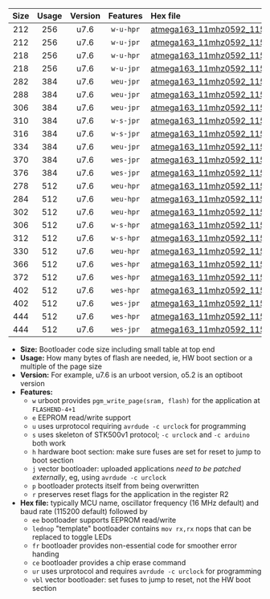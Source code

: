 |Size|Usage|Version|Features|Hex file|
|:-:|:-:|:-:|:-:|:--|
|212|256|u7.6|`w-u-hpr`|[atmega163_11mhz0592_115200bps_ur.hex](https://raw.githubusercontent.com/stefanrueger/urboot/main/bootloaders/atmega163/fcpu_11mhz0592/115200_bps/atmega163_11mhz0592_115200bps_ur.hex)|
|212|256|u7.6|`w-u-jpr`|[atmega163_11mhz0592_115200bps_ur_vbl.hex](https://raw.githubusercontent.com/stefanrueger/urboot/main/bootloaders/atmega163/fcpu_11mhz0592/115200_bps/atmega163_11mhz0592_115200bps_ur_vbl.hex)|
|218|256|u7.6|`w-u-hpr`|[atmega163_11mhz0592_115200bps_lednop_ur.hex](https://raw.githubusercontent.com/stefanrueger/urboot/main/bootloaders/atmega163/fcpu_11mhz0592/115200_bps/atmega163_11mhz0592_115200bps_lednop_ur.hex)|
|218|256|u7.6|`w-u-jpr`|[atmega163_11mhz0592_115200bps_lednop_ur_vbl.hex](https://raw.githubusercontent.com/stefanrueger/urboot/main/bootloaders/atmega163/fcpu_11mhz0592/115200_bps/atmega163_11mhz0592_115200bps_lednop_ur_vbl.hex)|
|282|384|u7.6|`weu-jpr`|[atmega163_11mhz0592_115200bps_ee_ur_vbl.hex](https://raw.githubusercontent.com/stefanrueger/urboot/main/bootloaders/atmega163/fcpu_11mhz0592/115200_bps/atmega163_11mhz0592_115200bps_ee_ur_vbl.hex)|
|288|384|u7.6|`weu-jpr`|[atmega163_11mhz0592_115200bps_ee_lednop_ur_vbl.hex](https://raw.githubusercontent.com/stefanrueger/urboot/main/bootloaders/atmega163/fcpu_11mhz0592/115200_bps/atmega163_11mhz0592_115200bps_ee_lednop_ur_vbl.hex)|
|306|384|u7.6|`weu-jpr`|[atmega163_11mhz0592_115200bps_ee_lednop_fr_ur_vbl.hex](https://raw.githubusercontent.com/stefanrueger/urboot/main/bootloaders/atmega163/fcpu_11mhz0592/115200_bps/atmega163_11mhz0592_115200bps_ee_lednop_fr_ur_vbl.hex)|
|310|384|u7.6|`w-s-jpr`|[atmega163_11mhz0592_115200bps_vbl.hex](https://raw.githubusercontent.com/stefanrueger/urboot/main/bootloaders/atmega163/fcpu_11mhz0592/115200_bps/atmega163_11mhz0592_115200bps_vbl.hex)|
|316|384|u7.6|`w-s-jpr`|[atmega163_11mhz0592_115200bps_lednop_vbl.hex](https://raw.githubusercontent.com/stefanrueger/urboot/main/bootloaders/atmega163/fcpu_11mhz0592/115200_bps/atmega163_11mhz0592_115200bps_lednop_vbl.hex)|
|334|384|u7.6|`weu-jpr`|[atmega163_11mhz0592_115200bps_ee_lednop_fr_ce_ur_vbl.hex](https://raw.githubusercontent.com/stefanrueger/urboot/main/bootloaders/atmega163/fcpu_11mhz0592/115200_bps/atmega163_11mhz0592_115200bps_ee_lednop_fr_ce_ur_vbl.hex)|
|370|384|u7.6|`wes-jpr`|[atmega163_11mhz0592_115200bps_ee_vbl.hex](https://raw.githubusercontent.com/stefanrueger/urboot/main/bootloaders/atmega163/fcpu_11mhz0592/115200_bps/atmega163_11mhz0592_115200bps_ee_vbl.hex)|
|376|384|u7.6|`wes-jpr`|[atmega163_11mhz0592_115200bps_ee_lednop_vbl.hex](https://raw.githubusercontent.com/stefanrueger/urboot/main/bootloaders/atmega163/fcpu_11mhz0592/115200_bps/atmega163_11mhz0592_115200bps_ee_lednop_vbl.hex)|
|278|512|u7.6|`weu-hpr`|[atmega163_11mhz0592_115200bps_ee_ur.hex](https://raw.githubusercontent.com/stefanrueger/urboot/main/bootloaders/atmega163/fcpu_11mhz0592/115200_bps/atmega163_11mhz0592_115200bps_ee_ur.hex)|
|284|512|u7.6|`weu-hpr`|[atmega163_11mhz0592_115200bps_ee_lednop_ur.hex](https://raw.githubusercontent.com/stefanrueger/urboot/main/bootloaders/atmega163/fcpu_11mhz0592/115200_bps/atmega163_11mhz0592_115200bps_ee_lednop_ur.hex)|
|302|512|u7.6|`weu-hpr`|[atmega163_11mhz0592_115200bps_ee_lednop_fr_ur.hex](https://raw.githubusercontent.com/stefanrueger/urboot/main/bootloaders/atmega163/fcpu_11mhz0592/115200_bps/atmega163_11mhz0592_115200bps_ee_lednop_fr_ur.hex)|
|306|512|u7.6|`w-s-hpr`|[atmega163_11mhz0592_115200bps.hex](https://raw.githubusercontent.com/stefanrueger/urboot/main/bootloaders/atmega163/fcpu_11mhz0592/115200_bps/atmega163_11mhz0592_115200bps.hex)|
|312|512|u7.6|`w-s-hpr`|[atmega163_11mhz0592_115200bps_lednop.hex](https://raw.githubusercontent.com/stefanrueger/urboot/main/bootloaders/atmega163/fcpu_11mhz0592/115200_bps/atmega163_11mhz0592_115200bps_lednop.hex)|
|330|512|u7.6|`weu-hpr`|[atmega163_11mhz0592_115200bps_ee_lednop_fr_ce_ur.hex](https://raw.githubusercontent.com/stefanrueger/urboot/main/bootloaders/atmega163/fcpu_11mhz0592/115200_bps/atmega163_11mhz0592_115200bps_ee_lednop_fr_ce_ur.hex)|
|366|512|u7.6|`wes-hpr`|[atmega163_11mhz0592_115200bps_ee.hex](https://raw.githubusercontent.com/stefanrueger/urboot/main/bootloaders/atmega163/fcpu_11mhz0592/115200_bps/atmega163_11mhz0592_115200bps_ee.hex)|
|372|512|u7.6|`wes-hpr`|[atmega163_11mhz0592_115200bps_ee_lednop.hex](https://raw.githubusercontent.com/stefanrueger/urboot/main/bootloaders/atmega163/fcpu_11mhz0592/115200_bps/atmega163_11mhz0592_115200bps_ee_lednop.hex)|
|402|512|u7.6|`wes-hpr`|[atmega163_11mhz0592_115200bps_ee_lednop_fr.hex](https://raw.githubusercontent.com/stefanrueger/urboot/main/bootloaders/atmega163/fcpu_11mhz0592/115200_bps/atmega163_11mhz0592_115200bps_ee_lednop_fr.hex)|
|402|512|u7.6|`wes-jpr`|[atmega163_11mhz0592_115200bps_ee_lednop_fr_vbl.hex](https://raw.githubusercontent.com/stefanrueger/urboot/main/bootloaders/atmega163/fcpu_11mhz0592/115200_bps/atmega163_11mhz0592_115200bps_ee_lednop_fr_vbl.hex)|
|444|512|u7.6|`wes-hpr`|[atmega163_11mhz0592_115200bps_ee_lednop_fr_ce.hex](https://raw.githubusercontent.com/stefanrueger/urboot/main/bootloaders/atmega163/fcpu_11mhz0592/115200_bps/atmega163_11mhz0592_115200bps_ee_lednop_fr_ce.hex)|
|444|512|u7.6|`wes-jpr`|[atmega163_11mhz0592_115200bps_ee_lednop_fr_ce_vbl.hex](https://raw.githubusercontent.com/stefanrueger/urboot/main/bootloaders/atmega163/fcpu_11mhz0592/115200_bps/atmega163_11mhz0592_115200bps_ee_lednop_fr_ce_vbl.hex)|

- **Size:** Bootloader code size including small table at top end
- **Usage:** How many bytes of flash are needed, ie, HW boot section or a multiple of the page size
- **Version:** For example, u7.6 is an urboot version, o5.2 is an optiboot version
- **Features:**
  + `w` urboot provides `pgm_write_page(sram, flash)` for the application at `FLASHEND-4+1`
  + `e` EEPROM read/write support
  + `u` uses urprotocol requiring `avrdude -c urclock` for programming
  + `s` uses skeleton of STK500v1 protocol; `-c urclock` and `-c arduino` both work
  + `h` hardware boot section: make sure fuses are set for reset to jump to boot section
  + `j` vector bootloader: uploaded applications *need to be patched externally*, eg, using `avrdude -c urclock`
  + `p` bootloader protects itself from being overwritten
  + `r` preserves reset flags for the application in the register R2
- **Hex file:** typically MCU name, oscillator frequency (16 MHz default) and baud rate (115200 default) followed by
  + `ee` bootloader supports EEPROM read/write
  + `lednop` "template" bootloader contains `mov rx,rx` nops that can be replaced to toggle LEDs
  + `fr` bootloader provides non-essential code for smoother error handing
  + `ce` bootloader provides a chip erase command
  + `ur` uses urprotocol and requires `avrdude -c urclock` for programming
  + `vbl` vector bootloader: set fuses to jump to reset, not the HW boot section
